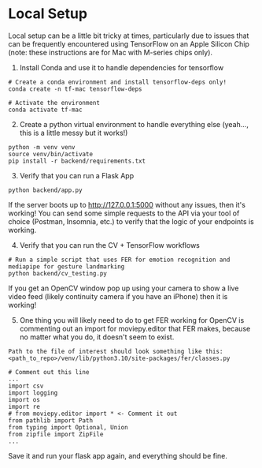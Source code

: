 # Local Setup

Local setup can be a little bit tricky at times, particularly due to issues that can 
be frequently encountered using TensorFlow on an Apple Silicon Chip (note: these
instructions are for Mac with M-series chips only).

1. Install Conda and use it to handle dependencies for tensorflow
```
# Create a conda environment and install tensorflow-deps only!
conda create -n tf-mac tensorflow-deps

# Activate the environment
conda activate tf-mac
```

2. Create a python virtual environment to handle everything else (yeah..., this is a little messy but it works!)
```
python -m venv venv
source venv/bin/activate
pip install -r backend/requirements.txt
```

3. Verify that you can run a Flask App
```
python backend/app.py
```
If the server boots up to http://127.0.0.1:5000 without any issues, then it's working! 
You can send some simple requests to the API via your tool of choice (Postman, Insomnia, etc.)
to verify that the logic of your endpoints is working.

4. Verify that you can run the CV + TensorFlow workflows
```
# Run a simple script that uses FER for emotion recognition and mediapipe for gesture landmarking
python backend/cv_testing.py
``` 
If you get an OpenCV window pop up using your camera to show a live video feed (likely continuity camera 
if you have an iPhone) then it is working! 

5. One thing you will likely need to do to get FER working for OpenCV is commenting out an import for
moviepy.editor that FER makes, because no matter what you do, it doesn't seem to exist.

```
Path to the file of interest should look something like this:
<path_to_repo>/venv/lib/python3.10/site-packages/fer/classes.py

# Comment out this line
...
import csv
import logging
import os
import re
# from moviepy.editor import * <- Comment it out
from pathlib import Path
from typing import Optional, Union
from zipfile import ZipFile
...
```

Save it and run your flask app again, and everything should be fine.

